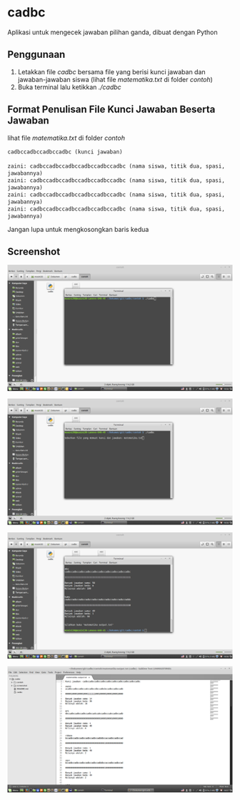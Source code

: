 # cadbc

Aplikasi untuk mengecek jawaban pilihan ganda, dibuat dengan Python

## Penggunaan

1. Letakkan file _cadbc_ bersama file yang berisi kunci jawaban dan jawaban-jawaban siswa (lihat file _matematika.txt_ di folder _contoh_)
2. Buka terminal lalu ketikkan _./cadbc_

## Format Penulisan File Kunci Jawaban Beserta Jawaban

lihat file _matematika.txt_ di folder _contoh_


```
cadbccadbccadbccadbc (kunci jawaban)

zaini: cadbccadbccadbccadbccadbccadbc (nama siswa, titik dua, spasi, jawabannya)
zaini: cadbccadbccadbccadbccadbccadbc (nama siswa, titik dua, spasi, jawabannya)
zaini: cadbccadbccadbccadbccadbccadbc (nama siswa, titik dua, spasi, jawabannya)
zaini: cadbccadbccadbccadbccadbccadbc (nama siswa, titik dua, spasi, jawabannya)
```

Jangan lupa untuk mengkosongkan baris kedua

## Screenshot

![](screenshot/1.png)

![](screenshot/2.png)

![](screenshot/3.png)

![](screenshot/4.png)